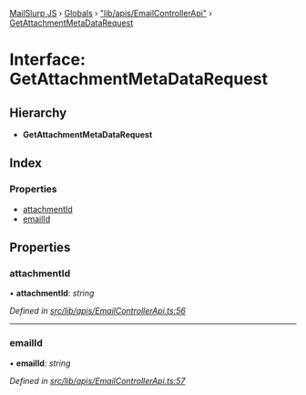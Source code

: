 [MailSlurp JS](../README.md) › [Globals](../globals.md) › ["lib/apis/EmailControllerApi"](../modules/_lib_apis_emailcontrollerapi_.md) › [GetAttachmentMetaDataRequest](_lib_apis_emailcontrollerapi_.getattachmentmetadatarequest.md)

# Interface: GetAttachmentMetaDataRequest

## Hierarchy

* **GetAttachmentMetaDataRequest**

## Index

### Properties

* [attachmentId](_lib_apis_emailcontrollerapi_.getattachmentmetadatarequest.md#attachmentid)
* [emailId](_lib_apis_emailcontrollerapi_.getattachmentmetadatarequest.md#emailid)

## Properties

###  attachmentId

• **attachmentId**: *string*

*Defined in [src/lib/apis/EmailControllerApi.ts:56](https://github.com/mailslurp/mailslurp-client-ts-js/blob/fc9510a/src/lib/apis/EmailControllerApi.ts#L56)*

___

###  emailId

• **emailId**: *string*

*Defined in [src/lib/apis/EmailControllerApi.ts:57](https://github.com/mailslurp/mailslurp-client-ts-js/blob/fc9510a/src/lib/apis/EmailControllerApi.ts#L57)*
